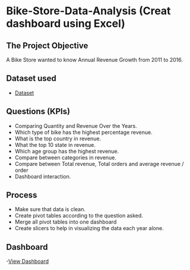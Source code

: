 # Bike-Store-Data-Analysis (Creat dashboard using Excel) 
## The Project Objective 
A Bike Store wanted to know Annual Revenue Growth from 2011 to 2016. 

## Dataset used
- <a href="https://github.com/Abdelrhman-Atef/Data-Analysis-Dashboard/blob/main/-Bike%20Sales.xlsx">Dataset</a>

## Questions (KPIs)
-	Comparing Quantity and Revenue Over the Years.  
-	Which type of bike has the highest percentage revenue. 
-	What is the top country in revenue.
-	What the top 10 state in revenue.
-	Which age group has the highest revenue. 
-	Compare between categories in revenue. 
-	Compare between Total revenue, Total orders and average revenue / order  
-	Dashboard interaction. 

## Process
-	Make sure that data is clean. 
-	Create pivot tables according to the question asked. 
-	Merge all pivot tables into one dashboard 
-	Create slicers to help in visualizing the data each year alone. 

## Dashboard
-<a href="https://github.com/Abdelrhman-Atef/Data-Analysis-Dashboard/blob/main/Bike%20sales.png">View Dashboard</a> 
